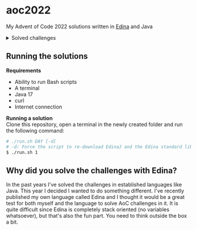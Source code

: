 # aoc2022

My Advent of Code 2022 solutions written in [Edina](https://github.com/cerus/edina) and Java

<details>
  <summary>Solved challenges</summary>

| Day | Part 1 | Part 2 | Lang  |
|-----|--------|--------|-------|
| 01  | ✔️     | ✔️     | Edina |
| 02  | ✔️     | ✔️     | Edina |
| 03  | ✔️     | ✔️     | Edina |
| 04  | ✔️     | ✔️     | Java  |
| 05  | ✔️     | ✔️     | Java  |
| 06  | ✔️     | ✔️     | Edina |
| 07  | ✔️     | ✔️     | Java  |
| 08  | ✔️     | ✔️     | Edina |
| 09  | ✔️     | ❌      | Edina |
| 10  | ✔️     | ✔️     | Edina |
| 11  | ✔️     | ✔️     | Java  |
| 12  | ✔️     | ✔️     | Java  |
| 13  | ✔️     | ✔️     | Java  |
| 14  | ✔️     | ✔️     | Java  |
| 15  | ❌      | ❌      |       |
| 16  | ❌      | ❌      |       |
| 17  | ❌      | ❌      |       |
| 18  | ❌      | ❌      |       |
| 19  | ❌      | ❌      |       |
| 20  | ❌      | ❌      |       |
| 21  | ❌      | ❌      |       |
| 22  | ❌      | ❌      |       |
| 23  | ❌      | ❌      |       |
| 24  | ❌      | ❌      |       |
| 25  | ❌      | ❌      |       |

</details>

## Running the solutions

**Requirements**

- Ability to run Bash scripts
- A terminal
- Java 17
- curl
- Internet connection

**Running a solution**\
Clone this repository, open a terminal in the newly created folder and run the following command:

```bash
# ./run.sh DAY [-d]
# -d: Force the script to re-download EdinaJ and the Edina standard library
$ ./run.sh 1
```

## Why did you solve the challenges with Edina?

In the past years I've solved the challenges in established languages like Java. This year I decided I wanted to do something different. I've recently
published my own language called Edina and I thought it would be a great test for both myself and the language to solve AoC challenges in it. It is
quite difficult since Edina is completely stack oriented (no variables whatsoever), but that's also the fun part. You need to think outside the box a
bit.